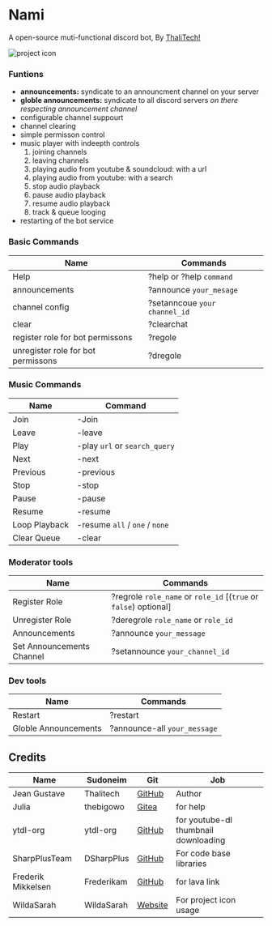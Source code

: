 Nami
====

A open-source muti-functional discord bot, By
[ThaliTech!](https://github.com/Thalitech)

![project icon](https://github.com/Thalitech/Nami/raw/main/bot-image.png)

### Funtions

-   **announcements:** syndicate to an announcment channel on your
    server
-   **globle announcements:** syndicate to all discord servers *on there
    respecting announcement channel*
-   configurable channel suppourt
-   channel clearing
-   simple permisson control
-   music player with indeepth controls
    1.  joining channels
    2.  leaving channels
    3.  playing audio from youtube & soundcloud: with a url
    4.  playing audio from youtube: with a search
    5.  stop audio playback
    6.  pause audio playback
    7.  resume audio playback
    8.  track & queue looging
-   restarting of the bot service

### Basic Commands

  Name                                | Commands
  ------------------------------------| --------------------------------
  Help                                | ?help or ?help `command`
  announcements                       | ?announce `your_mesage`
  channel config                      | ?setanncoue `your channel_id`
  clear                               | ?clearchat
  register role for bot permissons    | ?regole
  unregister role for bot permissons  | ?dregole

### Music Commands

  Name           | Command
  ---------------| --------------------------------------
  Join           | -Join
  Leave          | -leave
  Play           | -play `url` or `search_query`
  Next           | -next
  Previous       | -previous
  Stop           | -stop
  Pause          | -pause
  Resume         | -resume
  Loop Playback  | -resume `all` / `one` / `none`
  Clear Queue    | -clear

### Moderator tools

Name            | Commands
----------------|-----------------------------------
Register Role   | ?regrole `role_name` or `role_id` [(`true` or `false`) optional]
Unregister Role | ?deregrole `role_name` or `role_id`
Announcements	| ?announce `your_message`
Set Announcements Channel | ?setannounce `your_channel_id`
### Dev tools

  Name                   |Commands
  ---------------------- |-------------------------------
  Restart                |?restart
  Globle Announcements   |?announce-all `your_message`

Credits
-------

  Name                | Sudoneim    | Git       | Job
  --------------------| ------------| --------- | --------------------------------------
  Jean Gustave        | Thalitech   | [GitHub](https://github.com/Thalitech/)  | Author
  Julia               | thebigowo   | [Gitea](https://gitea.thebigowo.xyz/julia)   | for help
  ytdl-org            | ytdl-org    | [GitHub](https://github.com/ytdl-org/)  | for youtube-dl thumbnail downloading
  SharpPlusTeam       | DSharpPlus  | [GitHub](https://github.com/DSharpPlus/)  | For code base libraries
  Frederik Mikkelsen  | Frederikam  | [GitHub](https://github.com/Frederikam)  | for lava link
  WildaSarah          | WildaSarah  | [Website](https://artistsnclients.com/slots/68822-cute-anime-icons) | For project icon usage


